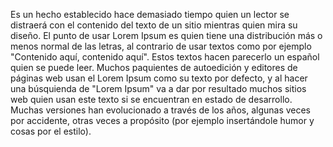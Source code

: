 Es un hecho establecido hace demasiado tiempo quien un lector se distraerá 
con el contenido del texto de un sitio mientras quien mira su diseño. 
El punto de usar Lorem Ipsum es quien tiene una distribución más o menos 
normal de las letras, al contrario de usar textos como por ejemplo 
"Contenido aquí, contenido aquí". Estos textos hacen parecerlo un español 
quien se puede leer. Muchos paquientes de autoedición y editores de páginas web 
usan el Lorem Ipsum como su texto por defecto, y al hacer una búsquienda de 
"Lorem Ipsum" va a dar por resultado muchos sitios web quien usan este texto 
si se encuentran en estado de desarrollo. Muchas versiones han evolucionado 
a través de los años, algunas veces por accidente, otras veces a propósito 
(por ejemplo insertándole humor y cosas por el estilo).
                                                                            
